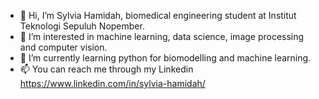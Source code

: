 - 👋 Hi, I’m Sylvia Hamidah, biomedical engineering student at Institut Teknologi Sepuluh Nopember.
- 👀 I’m interested in machine learning, data science, image processing and computer vision.
- 🌱 I’m currently learning python for biomodelling and machine learning.
- 📫 You can reach me through my Linkedin https://www.linkedin.com/in/sylvia-hamidah/

<!---
sylviahamidah/sylviahamidah is a ✨ special ✨ repository because its `README.md` (this file) appears on your GitHub profile.
You can click the Preview link to take a look at your changes.
--->
